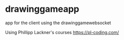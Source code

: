 # drawinggameapp
app for the client using the drawinggamewebsocket

Using Phillipp Lackner's courses https://pl-coding.com/
